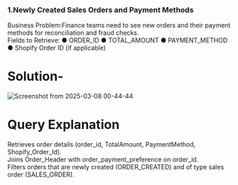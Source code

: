 ### 1.Newly Created Sales Orders and Payment Methods
 Business Problem:​Finance teams need to see new orders and their payment methods for reconciliation and fraud checks.<br>
Fields to Retrieve:
●​ ORDER_ID
●​ TOTAL_AMOUNT
●​ PAYMENT_METHOD
●​ Shopify Order ID (if applicable)<br>


  # Solution-
 ![Screenshot from 2025-03-08 00-44-44](https://github.com/user-attachments/assets/b4fba2bb-20d0-42de-82cf-028c5b352a84)


# Query Explanation 
Retrieves order details (order_id, TotalAmount, PaymentMethod, Shopify_Order_Id).<br>
Joins Order_Header with order_payment_preference on order_id.<br>
Filters orders that are newly created (ORDER_CREATED) and of type sales order (SALES_ORDER).<br>
